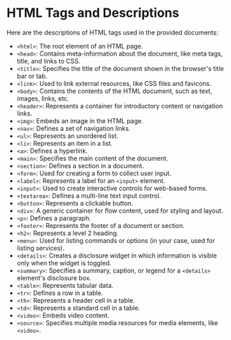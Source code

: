 # HTML Tags and Descriptions

Here are the descriptions of HTML tags used in the provided documents:

- `<html>`: The root element of an HTML page.
- `<head>`: Contains meta-information about the document, like meta tags, title, and links to CSS.
- `<title>`: Specifies the title of the document shown in the browser's title bar or tab.
- `<link>`: Used to link external resources, like CSS files and favicons.
- `<body>`: Contains the contents of the HTML document, such as text, images, links, etc.
- `<header>`: Represents a container for introductory content or navigation links.
- `<img>`: Embeds an image in the HTML page.
- `<nav>`: Defines a set of navigation links.
- `<ul>`: Represents an unordered list.
- `<li>`: Represents an item in a list.
- `<a>`: Defines a hyperlink.
- `<main>`: Specifies the main content of the document.
- `<section>`: Defines a section in a document.
- `<form>`: Used for creating a form to collect user input.
- `<label>`: Represents a label for an `<input>` element.
- `<input>`: Used to create interactive controls for web-based forms.
- `<textarea>`: Defines a multi-line text input control.
- `<button>`: Represents a clickable button.
- `<div>`: A generic container for flow content, used for styling and layout.
- `<p>`: Defines a paragraph.
- `<footer>`: Represents the footer of a document or section.
- `<h2>`: Represents a level 2 heading.
- `<menu>`: Used for listing commands or options (in your case, used for listing services).
- `<details>`: Creates a disclosure widget in which information is visible only when the widget is toggled.
- `<summary>`: Specifies a summary, caption, or legend for a `<details>` element's disclosure box.
- `<table>`: Represents tabular data.
- `<tr>`: Defines a row in a table.
- `<th>`: Represents a header cell in a table.
- `<td>`: Represents a standard cell in a table.
- `<video>`: Embeds video content.
- `<source>`: Specifies multiple media resources for media elements, like `<video>`.
